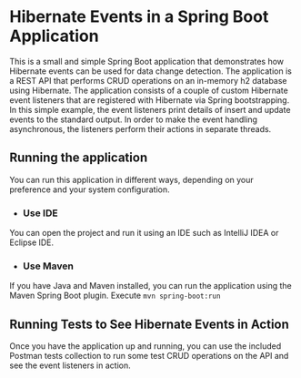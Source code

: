 # Hibernate Events in a Spring Boot Application
This is a small and simple Spring Boot application that demonstrates how Hibernate events can be used for data change detection. The application
is a REST API that performs CRUD operations on an in-memory h2 database using Hibernate. The application consists of a couple of custom Hibernate event listeners 
that are registered with Hibernate via Spring bootstrapping. In this simple example, the event listeners print details of insert and update events to
the standard output. In order to make the event handling asynchronous, the listeners perform their actions in separate threads. 

## Running the application
You can run this application in different ways, depending on your preference and your system configuration.

- ### Use IDE
You can open the project and run it using an IDE such as IntelliJ IDEA or Eclipse IDE.

- ### Use Maven
If you have Java and Maven installed, you can run the application using the Maven Spring Boot plugin. Execute `mvn spring-boot:run`


## Running Tests to See Hibernate Events in Action
Once you have the application up and running, you can use the included Postman tests collection to run some test CRUD operations on the API and 
see the event listeners in action.
